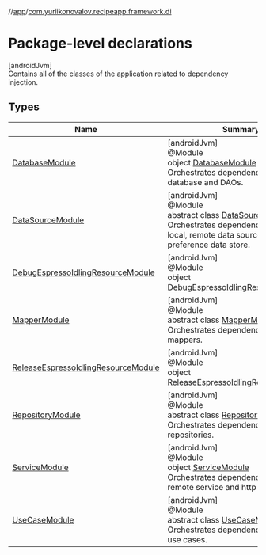 //[app](../../index.md)/[com.yuriikonovalov.recipeapp.framework.di](index.md)

# Package-level declarations

[androidJvm]\
Contains all of the classes of the application related to dependency injection.

## Types

| Name | Summary |
|---|---|
| [DatabaseModule](-database-module/index.md) | [androidJvm]<br>@Module<br>object [DatabaseModule](-database-module/index.md)<br>Orchestrates dependency inject for a database and DAOs. |
| [DataSourceModule](-data-source-module/index.md) | [androidJvm]<br>@Module<br>abstract class [DataSourceModule](-data-source-module/index.md)<br>Orchestrates dependency inject for local, remote data sources and a preference data store. |
| [DebugEspressoIdlingResourceModule](-debug-espresso-idling-resource-module/index.md) | [androidJvm]<br>@Module<br>object [DebugEspressoIdlingResourceModule](-debug-espresso-idling-resource-module/index.md) |
| [MapperModule](-mapper-module/index.md) | [androidJvm]<br>@Module<br>abstract class [MapperModule](-mapper-module/index.md)<br>Orchestrates dependency inject for mappers. |
| [ReleaseEspressoIdlingResourceModule](-release-espresso-idling-resource-module/index.md) | [androidJvm]<br>@Module<br>object [ReleaseEspressoIdlingResourceModule](-release-espresso-idling-resource-module/index.md) |
| [RepositoryModule](-repository-module/index.md) | [androidJvm]<br>@Module<br>abstract class [RepositoryModule](-repository-module/index.md)<br>Orchestrates dependency inject for repositories. |
| [ServiceModule](-service-module/index.md) | [androidJvm]<br>@Module<br>object [ServiceModule](-service-module/index.md)<br>Orchestrates dependency inject for a remote service and http client. |
| [UseCaseModule](-use-case-module/index.md) | [androidJvm]<br>@Module<br>abstract class [UseCaseModule](-use-case-module/index.md)<br>Orchestrates dependency inject for use cases. |
